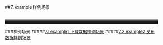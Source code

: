 ##7. example 样例场景  
<br>
<hr style=" height:12px;border:none;border-top:4px solid #A9A9A9;" />  


###样例场景
#####[7.1 example1 下载数据样例场景](example1.md) 
#####[7.2 example2 发布数据样例场景](example2.md)
